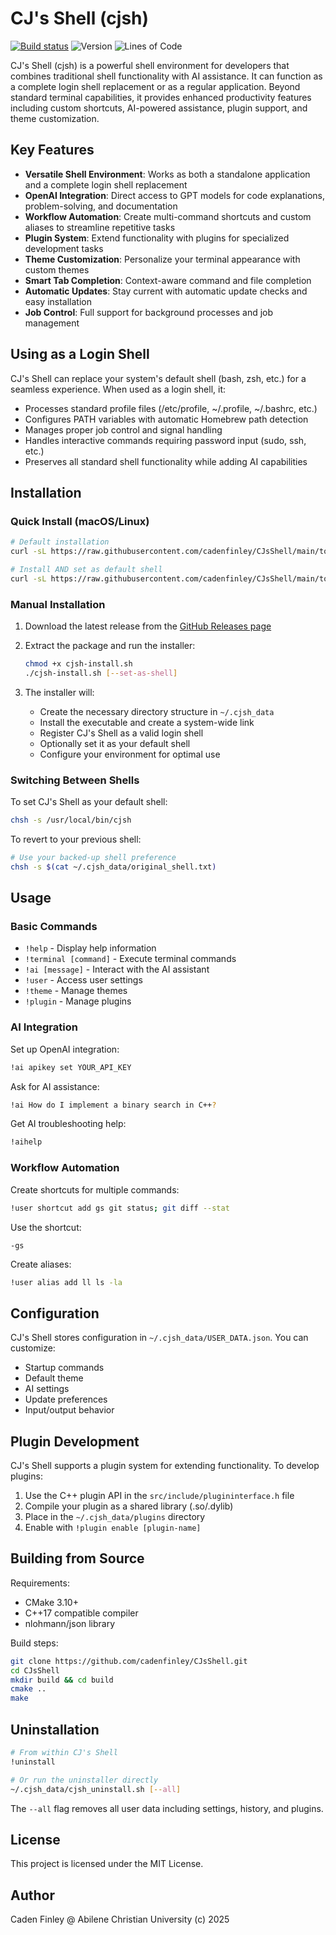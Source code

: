# CJ's Shell (cjsh)

[![Build status](https://ci.appveyor.com/api/projects/status/dqk13klgh9d22bu5?svg=true)](https://ci.appveyor.com/project/CadenFinley/CJsShell)
![Version](https://img.shields.io/github/v/release/CadenFinley/CJsShell?label=version&color=blue)
![Lines of Code](https://img.shields.io/badge/lines%20of%20code-9288-green)


CJ's Shell (cjsh) is a powerful shell environment for developers that combines traditional shell functionality with AI assistance. It can function as a complete login shell replacement or as a regular application. Beyond standard terminal capabilities, it provides enhanced productivity features including custom shortcuts, AI-powered assistance, plugin support, and theme customization.

## Key Features

- **Versatile Shell Environment**: Works as both a standalone application and a complete login shell replacement
- **OpenAI Integration**: Direct access to GPT models for code explanations, problem-solving, and documentation
- **Workflow Automation**: Create multi-command shortcuts and custom aliases to streamline repetitive tasks
- **Plugin System**: Extend functionality with plugins for specialized development tasks
- **Theme Customization**: Personalize your terminal appearance with custom themes
- **Smart Tab Completion**: Context-aware command and file completion
- **Automatic Updates**: Stay current with automatic update checks and easy installation
- **Job Control**: Full support for background processes and job management

## Using as a Login Shell

CJ's Shell can replace your system's default shell (bash, zsh, etc.) for a seamless experience. When used as a login shell, it:

- Processes standard profile files (/etc/profile, ~/.profile, ~/.bashrc, etc.)
- Configures PATH variables with automatic Homebrew path detection
- Manages proper job control and signal handling
- Handles interactive commands requiring password input (sudo, ssh, etc.)
- Preserves all standard shell functionality while adding AI capabilities

## Installation

### Quick Install (macOS/Linux)

```sh
# Default installation
curl -sL https://raw.githubusercontent.com/cadenfinley/CJsShell/main/tool-scripts/cjsh-install.sh | bash
```

```sh
# Install AND set as default shell
curl -sL https://raw.githubusercontent.com/cadenfinley/CJsShell/main/tool-scripts/cjsh-install.sh | bash -s -- --set-as-shell
```

### Manual Installation

1. Download the latest release from the [GitHub Releases page](https://github.com/cadenfinley/CJsShell/releases)
2. Extract the package and run the installer:
   ```sh
   chmod +x cjsh-install.sh
   ./cjsh-install.sh [--set-as-shell]
   ```

3. The installer will:
   - Create the necessary directory structure in `~/.cjsh_data`
   - Install the executable and create a system-wide link
   - Register CJ's Shell as a valid login shell
   - Optionally set it as your default shell
   - Configure your environment for optimal use

### Switching Between Shells

To set CJ's Shell as your default shell:
```sh
chsh -s /usr/local/bin/cjsh
```

To revert to your previous shell:
```sh
# Use your backed-up shell preference
chsh -s $(cat ~/.cjsh_data/original_shell.txt)
```

## Usage

### Basic Commands

- `!help` - Display help information
- `!terminal [command]` - Execute terminal commands
- `!ai [message]` - Interact with the AI assistant
- `!user` - Access user settings
- `!theme` - Manage themes
- `!plugin` - Manage plugins

### AI Integration

Set up OpenAI integration:
```sh
!ai apikey set YOUR_API_KEY
```

Ask for AI assistance:
```sh
!ai How do I implement a binary search in C++?
```

Get AI troubleshooting help:
```sh
!aihelp
```

### Workflow Automation

Create shortcuts for multiple commands:
```sh
!user shortcut add gs git status; git diff --stat
```

Use the shortcut:
```
-gs
```

Create aliases:
```sh
!user alias add ll ls -la
```

## Configuration

CJ's Shell stores configuration in `~/.cjsh_data/USER_DATA.json`. You can customize:

- Startup commands
- Default theme
- AI settings
- Update preferences
- Input/output behavior

## Plugin Development

CJ's Shell supports a plugin system for extending functionality. To develop plugins:

1. Use the C++ plugin API in the `src/include/plugininterface.h` file
2. Compile your plugin as a shared library (.so/.dylib)
3. Place in the `~/.cjsh_data/plugins` directory
4. Enable with `!plugin enable [plugin-name]`

## Building from Source

Requirements:
- CMake 3.10+
- C++17 compatible compiler
- nlohmann/json library

Build steps:
```sh
git clone https://github.com/cadenfinley/CJsShell.git
cd CJsShell
mkdir build && cd build
cmake ..
make
```

## Uninstallation

```sh
# From within CJ's Shell
!uninstall

# Or run the uninstaller directly
~/.cjsh_data/cjsh_uninstall.sh [--all]
```

The `--all` flag removes all user data including settings, history, and plugins.

## License

This project is licensed under the MIT License.

## Author

Caden Finley @ Abilene Christian University (c) 2025

